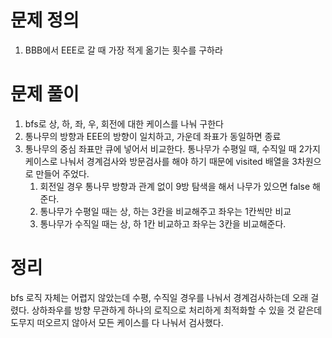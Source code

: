 # 문제 정의

1. BBB에서 EEE로 갈 때 가장 적게 옮기는 횟수를 구하라

# 문제 풀이

1. bfs로 상, 하, 좌, 우, 회전에 대한 케이스를 나눠 구한다
2. 통나무의 방향과 EEE의 방향이 일치하고, 가운데 좌표가 동일하면 종료 
3. 통나무의 중심 좌표만 큐에 넣어서 비교한다. 통나무가 수평일 때, 수직일 때 2가지 케이스로 나눠서 경계검사와 방문검사를 해야 하기 때문에 visited 배열을 3차원으로 만들어 주었다. 
    1. 회전일 경우 통나무 방향과 관계 없이 9방 탐색을 해서 나무가 있으면 false 해준다.
    2. 통나무가 수평일 때는 상, 하는 3칸을 비교해주고 좌우는 1칸씩만 비교
    3. 통나무가 수직일 때는 상, 하 1칸 비교하고 좌우는 3칸을 비교해준다.

# 정리

bfs 로직 자체는 어렵지 않았는데 수평, 수직일 경우를 나눠서 경계검사하는데 오래 걸렸다. 상하좌우를 방향 무관하게 하나의 로직으로 처리하게 최적화할 수 있을 것 같은데 도무지 떠오르지 않아서 모든 케이스를 다 나눠서 검사했다.